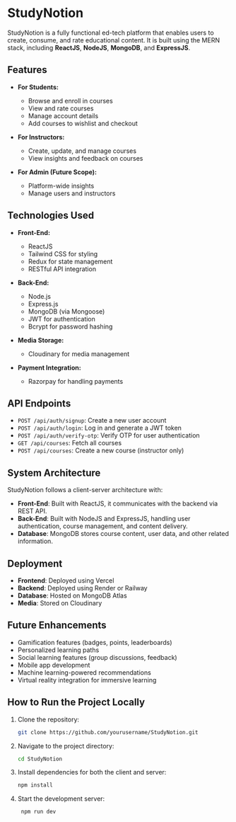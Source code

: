 # StudyNotion

StudyNotion is a fully functional ed-tech platform that enables users to create, consume, and rate educational content. It is built using the MERN stack, including **ReactJS**, **NodeJS**, **MongoDB**, and **ExpressJS**.

## Features

- **For Students:**
  - Browse and enroll in courses
  - View and rate courses
  - Manage account details
  - Add courses to wishlist and checkout

- **For Instructors:**
  - Create, update, and manage courses
  - View insights and feedback on courses

- **For Admin (Future Scope):**
  - Platform-wide insights
  - Manage users and instructors

## Technologies Used

- **Front-End:**
  - ReactJS
  - Tailwind CSS for styling
  - Redux for state management
  - RESTful API integration

- **Back-End:**
  - Node.js
  - Express.js
  - MongoDB (via Mongoose)
  - JWT for authentication
  - Bcrypt for password hashing

- **Media Storage:**
  - Cloudinary for media management

- **Payment Integration:**
  - Razorpay for handling payments

## API Endpoints

- `POST /api/auth/signup`: Create a new user account
- `POST /api/auth/login`: Log in and generate a JWT token
- `POST /api/auth/verify-otp`: Verify OTP for user authentication
- `GET /api/courses`: Fetch all courses
- `POST /api/courses`: Create a new course (instructor only)

## System Architecture

StudyNotion follows a client-server architecture with:
- **Front-End**: Built with ReactJS, it communicates with the backend via REST API.
- **Back-End**: Built with NodeJS and ExpressJS, handling user authentication, course management, and content delivery.
- **Database**: MongoDB stores course content, user data, and other related information.

## Deployment

- **Frontend**: Deployed using Vercel
- **Backend**: Deployed using Render or Railway
- **Database**: Hosted on MongoDB Atlas
- **Media**: Stored on Cloudinary

## Future Enhancements

- Gamification features (badges, points, leaderboards)
- Personalized learning paths
- Social learning features (group discussions, feedback)
- Mobile app development
- Machine learning-powered recommendations
- Virtual reality integration for immersive learning

## How to Run the Project Locally

1. Clone the repository:
   ```bash
   git clone https://github.com/yourusername/StudyNotion.git
2. Navigate to the project directory:
   ```bash
   cd StudyNotion
3. Install dependencies for both the client and server:
   ```bash
   npm install
4. Start the development server:
   ```bash
    npm run dev
